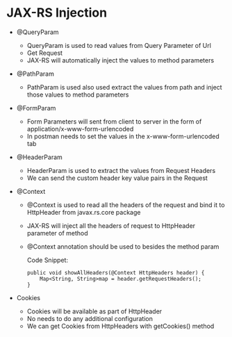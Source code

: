 # JAX-RS Injection

-	@QueryParam
	
	-	QueryParam is used to read values from Query Parameter of Url 
	-	Get Request
	-	JAX-RS will automatically inject the values to method parameters
	
-	@PathParam
	
	-	PathParam is used also used extract the values from path and inject those values to method parameters
	
	
-	@FormParam

	-	Form Parameters will sent from client to server in the form of application/x-www-form-urlencoded
	-	In postman needs to set the values in the x-www-form-urlencoded tab
	
	
-	@HeaderParam

	-	HeaderParam is used to extract the values from Request Headers 
	-	We can send the custom header key value pairs in the Request
	
-	@Context

	-	@Context is used to read all the headers of the request and bind it to HttpHeader from javax.rs.core package
	-	JAX-RS will inject all the headers of request to HttpHeader parameter of method
	-	@Context annotation should be used to besides the method param
		
		
		Code Snippet:
		
			public void showAllHeaders(@Context HttpHeaders header) {
				Map<String, String>map = header.getRequestHeaders();
			}
	
-	Cookies

	-	Cookies will be available as part of HttpHeader
	-	No needs to do any additional configuration
	-	We can get Cookies from HttpHeaders with getCookies() method
	
	
	
	
	
	
	
	
	
	
	